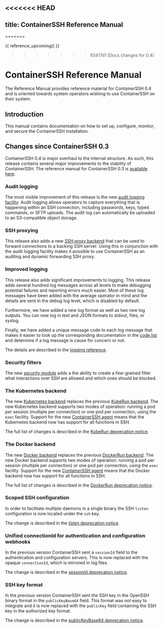 <<<<<<< HEAD
---
title: ContainerSSH Reference Manual
---
=======

{{ reference_upcoming() }}
>>>>>>> 93417d1 (Docs changes for 0.4)

<h1>ContainerSSH Reference Manual</h1>

The Reference Manual provides reference material for ContainerSSH 0.4 and is oriented towards system operators wishing to use ContainerSSH on their system.

## Introduction

This manual contains documentation on how to set up, configure, monitor, and secure the ContainerSSH installation.

## Changes since ContainerSSH 0.3

ContainerSSH 0.4 is major overhaul to the internal structure. As such, this release contains several major improvements to the stability of ContainerSSH. The reference manual for ContainerSSH 0.3 is [available here](../index.md).

### Audit logging

The most visible improvement of this release is the new [audit logging facility](audit.md). Audit logging allows operators to capture everything that is happening within an SSH connection, including passwords, keys, typed commands, or SFTP uploads. The audit log can automatically be uploaded to an S3-compatible object storage.

### SSH proxying

This release also adds a new [SSH proxy backend](sshproxy.md) that can be used to forward connections to a backing SSH server. Using this in conjunction with the audit logging facility makes it possible to use ContainerSSH as an auditing and dynamic forwarding SSH proxy.

### Improved logging

This release also adds significant improvements to logging. This release adds several hundred log messages across all levels to make debugging potential failures and reporting errors much easier. Most of these log messages have been added with the average operator in mind and the details are sent in the debug log level, which is disabled by default. 
 
Furthermore, we have added a new log format as well as two new log outputs. You can now log in text and JSON formats to stdout, files, or syslog.

Finally, we have added a unique message code to each log message that makes it easier to look up the corresponding documentation in the [code list](codes.md) and determine if a log message is cause for concern or not.

The details are described in the [logging reference](logging.md).

### Security filters

The new [security module](security.md) adds a the ability to create a fine-grained filter what interactions over SSH are allowed and which ones should be blocked.

### The Kubernetes backend

The new [Kubernetes backend](kubernetes.md) replaces the previous [KubeRun backend](kuberun.md). The new Kubernetes backend supports two modes of operation: running a pod per session (multiple per connection) or one pod per connection, using the `exec` facility. Support for the new [ContainerSSH agent](https://github.com/containerssh/agent) means that the Kubernetes backend now has support for all functions in SSH.

The full list of changes is described in the [KubeRun deprecation notice](/deprecations/kuberun.md).

### The Docker backend

The new [Docker backend](docker.md) replaces the previous [DockerRun backend](dockerrun.md). The new Docker backend supports two modes of operation: running a pod per session (multiple per connection) or one pod per connection, using the `exec` facility. Support for the new [ContainerSSH agent](https://github.com/containerssh/agent) means that the Docker backend now has support for all functions in SSH.

The full list of changes is described in the [DockerRun deprecation notice](/deprecations/dockerrun.md).

### Scoped SSH configuration

In order to facilitate multiple daemons in a single binary the SSH `listen` configuration is now located under the `ssh` key. 

The change is described in the [listen deprecation notice](/deprecations/listen.md).

### Unified connectionId for authentication and configuration webhooks

In the previous version ContainerSSH sent a `sessionId` field to the authentication and configuration servers. This is now replaced with the opaque `connectionId`, which is mirrored in log files.

The change is described in the [sessionId deprecation notice](/deprecations/sessionId.md).

### SSH key format

In the previous version ContainerSSH sent the SSH key in the OpenSSH binary format in the `publicKeyBase64` field. This format was not easy to integrate and it is now replaced with the `publicKey` field containing the SSH key in the authorized key format.

The change is described in the [publicKeyBase64 deprecation notice](/deprecations/publicKeyBase64.md).

